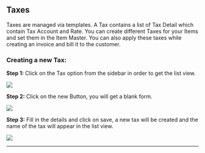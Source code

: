 <!-- add-next-prev-links -->
## Taxes

Taxes are managed via templates. A Tax contains a list of Tax Detail which contain Tax Account and Rate. You can create different Taxes for your Items and set them in the Item Master. You can also apply these taxes while creating an invoice and bill it to the customer.

### Creating a new Tax:

**Step 1:** Click on the Tax option from the sidebar in order to get the list view.

<img  src="/accounting/assets/img/taxlist.png"
      class="screenshot"
/>

**Step 2:** Click on the new Button, you will get a blank form.

<img  src="/accounting/assets/img/taxform.png"
      class="screenshot"
/>

**Step 3:** Fill in the details and click on save, a new tax will be created and the name of the tax will appear in the list view.

<img  src="/accounting/assets/img/newtax.png"
      class="screenshot"
/>

---

